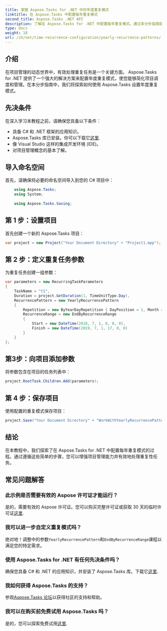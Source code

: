 ```yaml
---
title: 掌握 Aspose.Tasks for .NET 中的年度重复模式
linktitle: 在 Aspose.Tasks 中配置每年重复模式
second_title: Aspose.Tasks .NET API
description: 了解在 Aspose.Tasks for .NET 中配置每年重复模式。通过本分步指南提高您的项目管理技能。
type: docs
weight: 18
url: /zh/net/time-recurrence-configuration/yearly-recurrence-patterns/
---
```

## 介绍
在项目管理的动态世界中，有效处理重复任务是一个关键方面。 Aspose.Tasks for .NET 提供了一个强大的解决方案来配置年度重复模式，使您能够简化项目调度和管理。在本分步指南中，我们将探索如何使用 Aspose.Tasks 设置年度重复模式。
## 先决条件
在深入学习本教程之前，请确保您具备以下条件：
- 具备 C# 和 .NET 框架的应用知识。
-  Aspose.Tasks 库已安装。你可以下载它[这里](https://releases.aspose.com/tasks/net/).
- 像 Visual Studio 这样的集成开发环境 (IDE)。
- 对项目管理概念的基本了解。
## 导入命名空间
首先，请确保将必要的命名空间导入到您的 C# 项目中：
```csharp
    using Aspose.Tasks;
    using System;
    
    using Aspose.Tasks.Saving;
```
## 第 1 步：设置项目
首先创建一个新的 Aspose.Tasks 项目：
```csharp
var project = new Project("Your Document Directory" + "Project1.mpp");
```
## 第 2 步：定义重复任务参数
为重复任务创建一组参数：
```csharp
var parameters = new RecurringTaskParameters
{
    TaskName = "t1",
    Duration = project.GetDuration(1, TimeUnitType.Day),
    RecurrencePattern = new YearlyRecurrencePattern
    {
        Repetition = new ByYearDayRepetition { DayPosition = 1, Month = Month.July },
        RecurrenceRange = new EndByRecurrenceRange
        {
            Start = new DateTime(2018, 7, 1, 8, 0, 0),
            Finish = new DateTime(2019, 7, 1, 17, 0, 0)
        }
    }
};
```
## 第3步：向项目添加参数
将参数包含在项目的任务列表中：
```csharp
project.RootTask.Children.Add(parameters);
```
## 第 4 步：保存项目
使用配置的重复模式保存项目：
```csharp
project.Save("Your Document Directory" + "WorkWithYearlyRecurrencePattern_out.mpp", SaveFileFormat.Mpp);
```
## 结论
在本教程中，我们探索了在 Aspose.Tasks for .NET 中配置每年重复模式的过程。通过遵循这些简单的步骤，您可以增强项目管理能力并有效地处理重复性任务。
## 常见问题解答
### 此示例是否需要有效的 Aspose 许可证才能运行？
是的，需要有效的 Aspose 许可证。您可以购买完整许可证或获取 30 天的临时许可证[这里](https://purchase.aspose.com/temporary-license/).
### 我可以进一步自定义重复模式吗？
绝对地！调整中的参数`YearlyRecurrencePattern`和`EndByRecurrenceRange`课程以满足您的特定需求。
### 使用 Aspose.Tasks for .NET 有任何先决条件吗？
确保您具备 C# 和 .NET 的应用知识，并安装了 Aspose.Tasks 库。下载它[这里](https://releases.aspose.com/tasks/net/).
### 我如何获得 Aspose.Tasks 的支持？
参观[Aspose.Tasks 论坛](https://forum.aspose.com/c/tasks/15)以获得社区的支持和帮助。
### 我可以在购买前免费试用 Aspose.Tasks 吗？
是的，您可以探索免费试用[这里](https://releases.aspose.com/).